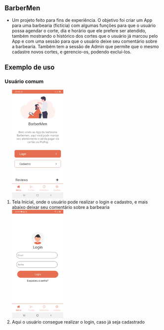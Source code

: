 ## BarberMen

  - Um projeto feito para fins de experiência. O objetivo foi criar um App para uma barbearia (fictícia) com algumas funções para que o usuário possa agendar o corte, dia e horário que ele prefere ser atendido, também mostrando o histórico dos cortes que o usuário já marcou pelo App e com uma sessão para que o usuário deixe seu comentário sobre a barbearia. Também tem a sessão de Admin que permite que o mesmo cadastre novos cortes, e gerencio-os, podendo excluí-los.
  
## Exemplo de uso

  ### Usuário comum
  <ol>
  
  <img src="src/assets/img/HomeScreen.jpeg" height="350px"/>
  <li>
    Tela Inicial, onde o usuário pode realizar o login e cadastro, e mais abaixo deixar seu comentário sobre a barbearia
  </li>
   
  <img src="src/assets/img/Login.jpeg" height="350px"/>
  <li>
  Aqui o usuário consegue realizar o login, caso já seja cadastrado
  </li>
  </ol>
  
